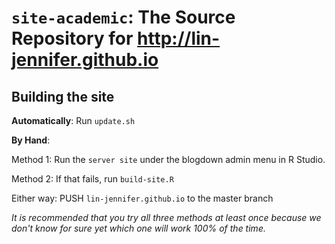 # `site-academic`: The Source Repository for http://lin-jennifer.github.io 

## Building the site

**Automatically**: Run `update.sh`

**By Hand**:

Method 1: Run the `server site` under the blogdown admin menu in R Studio.

Method 2: If that fails, run `build-site.R`

Either way: PUSH `lin-jennifer.github.io` to the master branch

*It is recommended that you try all three methods at least once because we don't know for sure yet which one will work 100% of the time.*